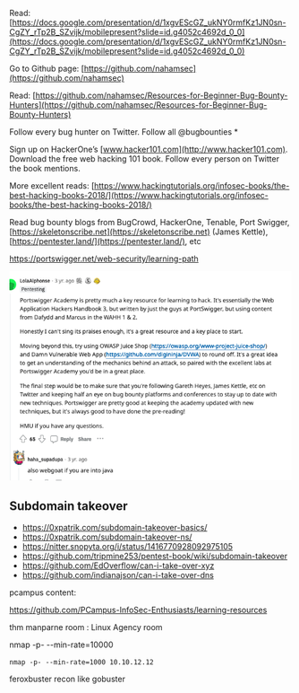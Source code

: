 
Read: [https://docs.google.com/presentation/d/1xgvEScGZ_ukNY0rmfKz1JN0sn-CgZY_rTp2B_SZvijk/mobilepresent?slide=id.g4052c4692d_0_0](https://docs.google.com/presentation/d/1xgvEScGZ_ukNY0rmfKz1JN0sn-CgZY_rTp2B_SZvijk/mobilepresent?slide=id.g4052c4692d_0_0)

Go to Github page: [https://github.com/nahamsec](https://github.com/nahamsec)

Read: [https://github.com/nahamsec/Resources-for-Beginner-Bug-Bounty-Hunters](https://github.com/nahamsec/Resources-for-Beginner-Bug-Bounty-Hunters)

Follow every bug hunter on Twitter. Follow all @bugbounties *

Sign up on HackerOne’s [www.hacker101.com](http://www.hacker101.com). Download the free web hacking 101 book. Follow every person on Twitter the book mentions.

More excellent reads: [https://www.hackingtutorials.org/infosec-books/the-best-hacking-books-2018/](https://www.hackingtutorials.org/infosec-books/the-best-hacking-books-2018/)

Read bug bounty blogs from BugCrowd, HackerOne, Tenable, Port Swigger, [https://skeletonscribe.net](https://skeletonscribe.net) (James Kettle), [https://pentester.land/](https://pentester.land/), etc

https://portswigger.net/web-security/learning-path

![](attachments/web%20security.png)

## Subdomain takeover
- https://0xpatrik.com/subdomain-takeover-basics/
- https://0xpatrik.com/subdomain-takeover-ns/
- https://nitter.snopyta.org/i/status/1416770928092975105
- https://github.com/tripmine253/pentest-book/wiki/subdomain-takeover
- https://github.com/EdOverflow/can-i-take-over-xyz
- https://github.com/indianajson/can-i-take-over-dns


pcampus content:

https://github.com/PCampus-InfoSec-Enthusiasts/learning-resources

thm manparne room :
Linux Agency room

nmap -p- --min-rate=10000

    nmap -p- --min-rate=1000 10.10.12.12

feroxbuster recon like gobuster
